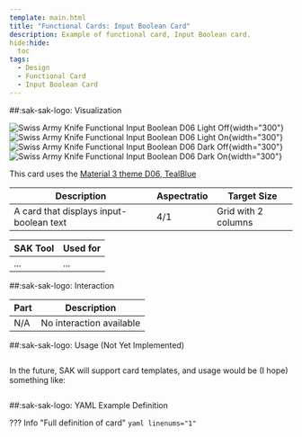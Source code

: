 ```yaml
---
template: main.html
title: "Functional Cards: Input Boolean Card"
description: Example of functional card, Input Boolean card.
hide:hide:
  toc
tags:
  - Design
  - Functional Card
  - Input Boolean Card
---
```

<!-- GT/GL -->
##:sak-sak-logo: Visualization

![Swiss Army Knife Functional Input Boolean D06 Light Off](../assets/screenshots/sak-functional-card-12-input-boolean-theme-d06-light-off.png){width="300"}
![Swiss Army Knife Functional Input Boolean D06 Light On](../assets/screenshots/sak-functional-card-12-input-boolean-theme-d06-light-on.png){width="300"}
<br>![Swiss Army Knife Functional Input Boolean D06 Dark Off](../assets/screenshots/sak-functional-card-12-input-boolean-theme-d06-dark-off.png){width="300"}
![Swiss Army Knife Functional Input Boolean D06 Dark On](../assets/screenshots/sak-functional-card-12-input-boolean-theme-d06-dark-on.png){width="300"}

This card uses the [Material 3 theme D06, TealBlue][ham3-d06-url]

| Description| Aspectratio| Target Size |
|-|-|-|
| A card that displays input-boolean text | 4/1 | Grid with 2 columns |

| SAK Tool| Used for |
|-|-|
| ... | ...|

##:sak-sak-logo: Interaction

| Part | Description|
|-|-|
| N/A | No interaction available |

##:sak-sak-logo: Usage (Not Yet Implemented)
```yaml linenums="1"
```

In the future, SAK will support card templates, and usage would be (I hope) something like:

```yaml linenums="1"
```

##:sak-sak-logo: YAML Example Definition

??? Info "Full definition of card"
    ```yaml linenums="1"
    ```
<!-- Image references -->

<!--- Internal References... --->
[Swiss Army Knife Tutorial 02]: ../tutorials/10-step-tutorial-02-intro.md
[Swiss Army Knife Functional Card Sensor2]: functional-card-sensor2-card.md

<!--- External References... --->
[ham3-d06-url]: https://material3-themes-manual.amoebelabs.com/examples/material3-example-theme-d06-tealblue/
